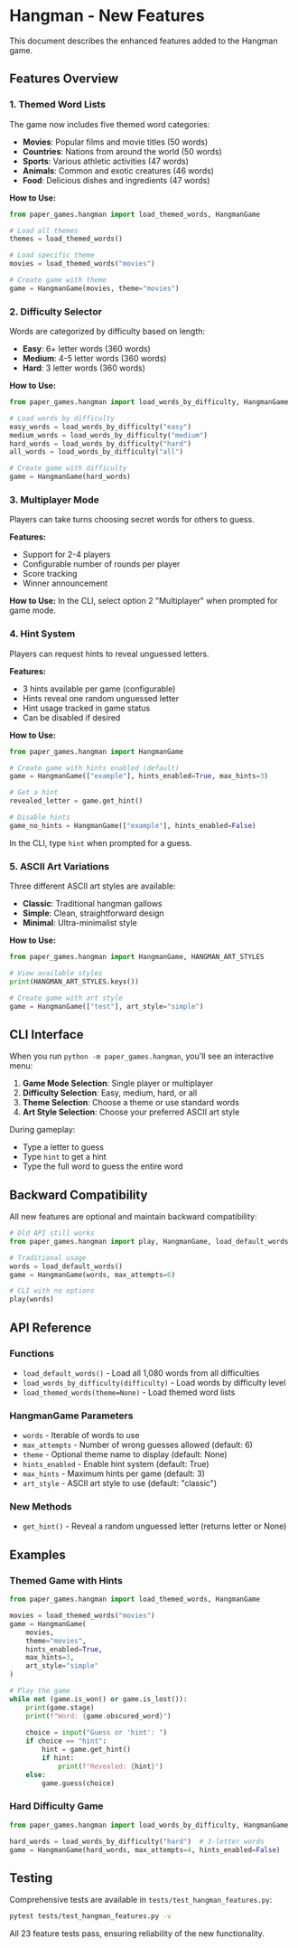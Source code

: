 # Hangman - New Features

This document describes the enhanced features added to the Hangman game.

## Features Overview

### 1. Themed Word Lists

The game now includes five themed word categories:

- **Movies**: Popular films and movie titles (50 words)
- **Countries**: Nations from around the world (50 words)
- **Sports**: Various athletic activities (47 words)
- **Animals**: Common and exotic creatures (46 words)
- **Food**: Delicious dishes and ingredients (47 words)

**How to Use:**

```python
from paper_games.hangman import load_themed_words, HangmanGame

# Load all themes
themes = load_themed_words()

# Load specific theme
movies = load_themed_words("movies")

# Create game with theme
game = HangmanGame(movies, theme="movies")
```

### 2. Difficulty Selector

Words are categorized by difficulty based on length:

- **Easy**: 6+ letter words (360 words)
- **Medium**: 4-5 letter words (360 words)
- **Hard**: 3 letter words (360 words)

**How to Use:**

```python
from paper_games.hangman import load_words_by_difficulty, HangmanGame

# Load words by difficulty
easy_words = load_words_by_difficulty("easy")
medium_words = load_words_by_difficulty("medium")
hard_words = load_words_by_difficulty("hard")
all_words = load_words_by_difficulty("all")

# Create game with difficulty
game = HangmanGame(hard_words)
```

### 3. Multiplayer Mode

Players can take turns choosing secret words for others to guess.

**Features:**

- Support for 2-4 players
- Configurable number of rounds per player
- Score tracking
- Winner announcement

**How to Use:**
In the CLI, select option 2 "Multiplayer" when prompted for game mode.

### 4. Hint System

Players can request hints to reveal unguessed letters.

**Features:**

- 3 hints available per game (configurable)
- Hints reveal one random unguessed letter
- Hint usage tracked in game status
- Can be disabled if desired

**How to Use:**

```python
from paper_games.hangman import HangmanGame

# Create game with hints enabled (default)
game = HangmanGame(["example"], hints_enabled=True, max_hints=3)

# Get a hint
revealed_letter = game.get_hint()

# Disable hints
game_no_hints = HangmanGame(["example"], hints_enabled=False)
```

In the CLI, type `hint` when prompted for a guess.

### 5. ASCII Art Variations

Three different ASCII art styles are available:

- **Classic**: Traditional hangman gallows
- **Simple**: Clean, straightforward design
- **Minimal**: Ultra-minimalist style

**How to Use:**

```python
from paper_games.hangman import HangmanGame, HANGMAN_ART_STYLES

# View available styles
print(HANGMAN_ART_STYLES.keys())

# Create game with art style
game = HangmanGame(["test"], art_style="simple")
```

## CLI Interface

When you run `python -m paper_games.hangman`, you'll see an interactive menu:

1. **Game Mode Selection**: Single player or multiplayer
1. **Difficulty Selection**: Easy, medium, hard, or all
1. **Theme Selection**: Choose a theme or use standard words
1. **Art Style Selection**: Choose your preferred ASCII art style

During gameplay:

- Type a letter to guess
- Type `hint` to get a hint
- Type the full word to guess the entire word

## Backward Compatibility

All new features are optional and maintain backward compatibility:

```python
# Old API still works
from paper_games.hangman import play, HangmanGame, load_default_words

# Traditional usage
words = load_default_words()
game = HangmanGame(words, max_attempts=6)

# CLI with no options
play(words)
```

## API Reference

### Functions

- `load_default_words()` - Load all 1,080 words from all difficulties
- `load_words_by_difficulty(difficulty)` - Load words by difficulty level
- `load_themed_words(theme=None)` - Load themed word lists

### HangmanGame Parameters

- `words` - Iterable of words to use
- `max_attempts` - Number of wrong guesses allowed (default: 6)
- `theme` - Optional theme name to display (default: None)
- `hints_enabled` - Enable hint system (default: True)
- `max_hints` - Maximum hints per game (default: 3)
- `art_style` - ASCII art style to use (default: "classic")

### New Methods

- `get_hint()` - Reveal a random unguessed letter (returns letter or None)

## Examples

### Themed Game with Hints

```python
from paper_games.hangman import load_themed_words, HangmanGame

movies = load_themed_words("movies")
game = HangmanGame(
    movies,
    theme="movies",
    hints_enabled=True,
    max_hints=3,
    art_style="simple"
)

# Play the game
while not (game.is_won() or game.is_lost()):
    print(game.stage)
    print(f"Word: {game.obscured_word}")
    
    choice = input("Guess or 'hint': ")
    if choice == "hint":
        hint = game.get_hint()
        if hint:
            print(f"Revealed: {hint}")
    else:
        game.guess(choice)
```

### Hard Difficulty Game

```python
from paper_games.hangman import load_words_by_difficulty, HangmanGame

hard_words = load_words_by_difficulty("hard")  # 3-letter words
game = HangmanGame(hard_words, max_attempts=4, hints_enabled=False)
```

## Testing

Comprehensive tests are available in `tests/test_hangman_features.py`:

```bash
pytest tests/test_hangman_features.py -v
```

All 23 feature tests pass, ensuring reliability of the new functionality.
